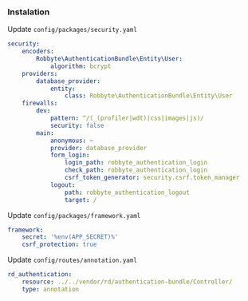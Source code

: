 ### Instalation
Update
<code>config/packages/security.yaml</code>
``` yaml
security:
    encoders:
        Robbyte\AuthenticationBundle\Entity\User:
            algorithm: bcrypt
    providers:
        database_provider:
            entity:
                class: Robbyte\AuthenticationBundle\Entity\User
    firewalls:
        dev:
            pattern: ^/(_(profiler|wdt)|css|images|js)/
            security: false
        main:
            anonymous: ~
            provider: database_provider
            form_login:
                login_path: robbyte_authentication_login
                check_path: robbyte_authentication_login
                csrf_token_generator: security.csrf.token_manager
            logout:
                path: robbyte_authentication_logout
                target: /
```

Update 
<code>config/packages/framework.yaml</code>
``` yaml
framework:
    secret: '%env(APP_SECRET)%'
    csrf_protection: true
```
Update 
<code>config/routes/annotation.yaml</code>
``` yaml
rd_authentication:
    resource: ../../vendor/rd/authentication-bundle/Controller/
    type: annotation
```